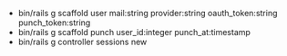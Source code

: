 * bin/rails g scaffold user mail:string provider:string oauth_token:string punch_token:string
* bin/rails g scaffold punch user_id:integer punch_at:timestamp
* bin/rails g controller sessions new




